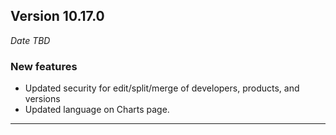 
## Version 10.17.0
_Date TBD_

### New features
* Updated security for edit/split/merge of developers, products, and versions
* Updated language on Charts page.

---
